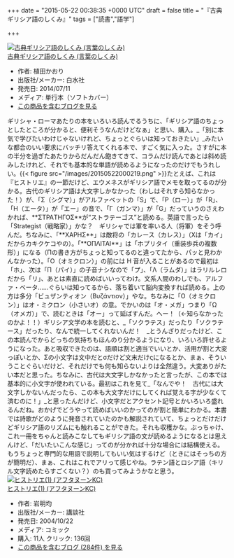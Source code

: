 
+++
date = "2015-05-22 00:38:35 +0000 UTC"
draft = false
title = "『古典ギリシア語のしくみ』"
tags = ["読書","語学"]

+++
<div class="hatena-asin-detail"><a href="http://www.amazon.co.jp/exec/obidos/ASIN/4560086729/bestylesnet-22/"><img src="http://ecx.images-amazon.com/images/I/51xNeYF6PBL._SL160_.jpg" class="hatena-asin-detail-image" alt="古典ギリシア語のしくみ (言葉のしくみ)" title="古典ギリシア語のしくみ (言葉のしくみ)"/></a><div class="hatena-asin-detail-info"><a href="http://www.amazon.co.jp/exec/obidos/ASIN/4560086729/bestylesnet-22/">古典ギリシア語のしくみ (言葉のしくみ)</a><ul><li><span class="hatena-asin-detail-label">作者:</span> 植田かおり</li><li><span class="hatena-asin-detail-label">出版社/メーカー:</span> 白水社</li><li><span class="hatena-asin-detail-label">発売日:</span> 2014/07/11</li><li><span class="hatena-asin-detail-label">メディア:</span> 単行本（ソフトカバー）</li><li><a href="http://d.hatena.ne.jp/asin/4560086729/bestylesnet-22" target="_blank">この商品を含むブログを見る</a></li></ul></div><div class="hatena-asin-detail-foot"></div></div>ギリシャ・ローマあたりの本をいろいろ読んでるうちに、「ギリシア語のちょっとしたところが分かると、便利そうなんだけどなぁ」と思い、購入。_「別に本気で学びたいわけじゃないけれど、ちょっとぐらいは知っておきたい」_みたいな都合のいい要求にバッチリ答えてくれる本で、すごく気に入った。さすがに本の半分を過ぎたあたりからだんだん飽きてきて、コラムだけ読んであとは斜め読みしたけれど、それでも基本的な単語が読めるようになったのだけでもうれしい。{{< figure src="/images/20150522000219.png"  >}}たとえば、これは『ヒストリエ』の一節だけど、エウメネスがギリシア語でメモを取ってるのが分かる。古代のギリシア語は大文字しかなかった（わしはそれすら知らなかった！）が、「Σ（シグマ）」がアルファベットの「S」で、「Ρ（ロー）」が「R」、「Η（エータ）」が「エー」の音で、「Γ（ガンマ）」が「G」だっていうのさえわかれば、**ΣΤΡΑТΗΓΟΣ**が“ストラテーゴス”と読める。英語で言ったら「Strategist（戦略家）」かな？　ギリシャでは軍を率いる人（将軍）をそう呼んだ。ちなみに、「**ΧΑΡΗΣ**」は敵将の「カレース（カレス）」（Χは「カイ」だからカキクケコやの）。「**ΟΠΛΙΤΑΙ**」は「ホプリタイ（重装歩兵の複数形）」になる（Πの書き方がちょっと知ってるのと違ってたから、パッと見わかんなかった）。「Ο（オミクロン）」の前には H 音が入ることがあるので最初は「ホ」、次は「Π（パイ）」の子音ナシなので「プ」、「Λ（ラムダ）」はラリルレロだから「リ」、あとは素直に読めばいいってわけ。文系人間のわしでも、アルファ・ベータ……ぐらいは知ってるから、落ち着いて脳内変換すれば読める。上の方は多分「ビュザンティオン（Βυζάντιον）」やな。ちなみに「Ο（オミクロン）」はオ・ミクロン（小さいオ）の意。でかいのは「オ・メガ」つまり「Ω（オメガ）」で、読むときは「オー」って延ばすんだ。へー！（←知らなかったのかよ！！）ギリシア文学の本を読むと、_「ソクラテス」だったり「ソクラテース」だったり、なんで統一してくれないんだ！　_とうんざりだったけど、この本読んでからどっちの気持ちもほんのり分かるようになり、いろいろ許せるようになった。あと吸収できたのは、語順は割と適当でいいとか、活用が割と大変っぽいとか、Σの小文字は文中だとσだけど文末だけςになるとか、まぁ、そういうことぐらいだけど、それだけでも何も知らないよりは全然違う。大変ありがたい本だと思った。ちなみに、古代は大文字しかなかったと言ったが、この本では基本的に小文字が使われている。最初はこれを見て_「なんでや！　古代には大文字しかないんだったら、この本も大文字だけにしてくれば覚える字が少なくて済むのに！」_と思ったんだけど、小文字だとアクセント記号とかいろいろ盛れるんだね。おかげでどうやって読めばいいのかってのが割と簡単にわかる。本書では詩歌がどのように発音されていたのかも解説されていて、ちょっとだけだけどギリシア語のリズムにも触れることができた。それも収穫かな。ぶっちゃけ、これ一冊をちゃんと読みこなしてもギリシア語の文が読めるようになるとは思えんけど、「だいたいこんな感じ」ってのが分かれば十分な場合には結構使える。もうちょっと専門的な用語で説明してもいい気はするけど（ときにはそっちの方が簡明だ）、まぁ、これはこれでアリって感じやね。ラテン語とロシア語（キリル文字読めたらすごくない？）のも買ってみようかなと思う。<div class="hatena-asin-detail"><a href="http://www.amazon.co.jp/exec/obidos/ASIN/4063143589/bestylesnet-22/"><img src="http://ecx.images-amazon.com/images/I/51FFWDATCGL._SL160_.jpg" class="hatena-asin-detail-image" alt="ヒストリエ(1) (アフタヌーンKC)" title="ヒストリエ(1) (アフタヌーンKC)"/></a><div class="hatena-asin-detail-info"><a href="http://www.amazon.co.jp/exec/obidos/ASIN/4063143589/bestylesnet-22/">ヒストリエ(1) (アフタヌーンKC)</a><ul><li><span class="hatena-asin-detail-label">作者:</span> 岩明均</li><li><span class="hatena-asin-detail-label">出版社/メーカー:</span> 講談社</li><li><span class="hatena-asin-detail-label">発売日:</span> 2004/10/22</li><li><span class="hatena-asin-detail-label">メディア:</span> コミック</li><li><span class="hatena-asin-detail-label">購入</span>: 11人 <span class="hatena-asin-detail-label">クリック</span>: 136回</li><li><a href="http://d.hatena.ne.jp/asin/4063143589/bestylesnet-22" target="_blank">この商品を含むブログ (284件) を見る</a></li></ul></div><div class="hatena-asin-detail-foot"></div></div>


